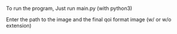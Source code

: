 To run the program,
Just run main.py (with python3)

Enter the path to the image and the final qoi format image (w/ or w/o extension)
